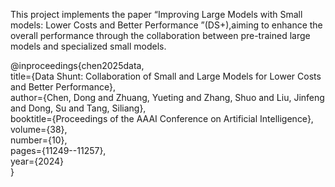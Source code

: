 This project implements the paper “Improving Large Models with Small models: Lower Costs and Better Performance ”(DS+),aiming to enhance the overall performance through the collaboration between pre-trained large models and specialized small models.


@inproceedings{chen2025data,\
  title={Data Shunt: Collaboration of Small and Large Models for Lower Costs and Better Performance},\
  author={Chen, Dong and Zhuang, Yueting and Zhang, Shuo and Liu, Jinfeng and Dong, Su and Tang, Siliang},\
  booktitle={Proceedings of the AAAI Conference on Artificial Intelligence},\
  volume={38},\
  number={10},\
  pages={11249--11257},\
  year={2024}\
}
